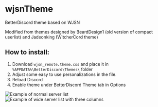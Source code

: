 # wjsnTheme
BetterDiscord theme based on WJSN

Modified from themes designed by BeardDesign1 (old version of compact userlist) and Jadeonking (WitcherCord theme)

## How to install:

1) Download `wjsn_remote.theme.css` and place it in `%APPDATA%\BetterDiscord\Themes\` folder
2) Adjust some easy to use personalizations in the file.
3) Reload Discord
4) Enable theme under BetterDiscord Theme tab in Options


![Example of normal server list](https://raw.githubusercontent.com/Kakkela/wjsnTheme/master/one_server_column.png)
![Example of wide server list with three columns](https://raw.githubusercontent.com/Kakkela/wjsnTheme/master/three_server_columns.png)

